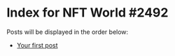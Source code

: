 # Index for NFT World #2492
Posts will be displayed in the order below:

- [Your first post](./001-first.md)

